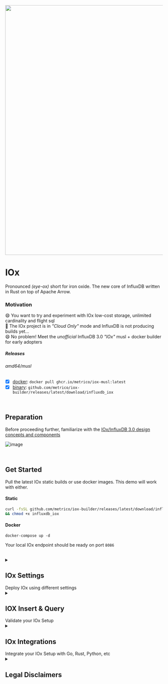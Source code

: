 <img src="https://pbs.twimg.com/profile_banners/1967601206/1682514855/1500x500" width=800>

# IOx
Pronounced _(eye-ox)_ short for iron oxide. The new core of InfluxDB written in Rust on top of Apache Arrow.

### Motivation
😄 You want to try and experiment with IOx low-cost storage, unlimited cardinality and flight sql<br>
🥵‍ The IOx project is in _"Cloud Only"_ mode and InfluxDB is not producing builds yet...<br>
😄 No problem! Meet the _unofficial_ InfluxDB 3.0 _"IOx"_ musl + docker builder for early adopters

##### Releases
###### amd64/musl
  - [x] [docker](https://github.com/metrico/iox-builder/pkgs/container/iox-musl): `docker pull ghcr.io/metrico/iox-musl:latest`
  - [x] [binary](https://github.com/metrico/iox-builder/releases): `github.com/metrico/iox-builder/releases/latest/download/influxdb_iox`

<br>

## Preparation

Before proceeding further, familiarize with the [IOx/InfluxDB 3.0 design concepts and components](https://www.influxdata.com/blog/influxdb-3-0-system-architecture/)

![image](https://github.com/metrico/iox-community/assets/1423657/087777f3-df6e-4cd4-a838-83f51759ec47)

<br>

## Get Started

Pull the latest IOx static builds or use docker images. This demo will work with either.

#### Static
```bash
curl -fsSL github.com/metrico/iox-builder/releases/latest/download/influxdb_iox -O \
&& chmod +x influxdb_iox
```

#### Docker
```
docker-compose up -d
```

Your local IOx endpoint should be ready on port `8086`

<br>
  
<details>
    <summary><h2>IOx Settings</h2> Deploy IOx using different settings</summary>  
  
This demo will launch IOx `router`, `querier`, `ingester` and `compactor` on the same host using local storage:
  
```
┌─────────────┐    ┌─────────────┐    ┌─────────────┐    ┌─────────────┐
│   Router    │    │  Ingester   │    │   Querier   │    │   Compactor │
└─────────────┘    └─────────────┘    └─────────────┘    └─────────────┘
       │                  │                  │                  │       
       │                  │                  │                  │       
       └──────────────────┼──────────────────┼──────────────────┘             
                          │                          
                          │                          
                       .──▼──.                       
                      (       )   Shared sqlite      
                      │`─────'│   file database      
                      │       │  /tmp/db.sqlite      
                      │.─────.│                      
                      (       )                      
                       `─────'                       
```

Each service uses a dedicated port for scaling and distribution. In this demo, nginx will proxy traffic for us.
  
<br>  

```
      - INFLUXDB_IOX_OBJECT_STORE=file
      - INFLUXDB_IOX_DB_DIR=/data
      - INFLUXDB_IOX_BUCKET=iox
      - INFLUXDB_IOX_CATALOG_DSN=sqlite:///data/catalog.sqlite
      - INFLUXDB_IOX_ROUTER_HTTP_BIND_ADDR=iox:8080
      - INFLUXDB_IOX_ROUTER_GRPC_BIND_ADDR=iox:8081
      - INFLUXDB_IOX_QUERIER_GRPC_BIND_ADDR=iox:8082
      - INFLUXDB_IOX_INGESTER_GRPC_BIND_ADDR=iox:8083
      - INFLUXDB_IOX_COMPACTOR_GRPC_BIND_ADDR=iox:8084
```

Each server needs an identifier for writing to object storage and as an identifier that is added to replicated writes, Write Buffer segments and Chunks. Must be unique in a group of connected or semi-connected IOx servers. Must be a number that can be represented by a 32-bit unsigned integer.

```
      - INFLUXDB_IOX_ID=1
```


The demo catalog uses *sqlite* by default. To enable persistent catalog using *postgres*, use the following:

```
      - INFLUXDB_IOX_CATALOG_DSN=postgres://postgres@localhost:5432/postgres
```

The demo stores to filesystem. To enable S3/R2/Minio object storage use the following parameters:

```
      - INFLUXDB_IOX_OBJECT_STORE=s3
      - AWS_ACCESS_KEY_ID=access_key_value
      - AWS_SECRET_ACCESS_KEY=secret_access_key_value
      - AWS_DEFAULT_REGION=us-east-2
      - INFLUXDB_IOX_BUCKET=bucket-name
      - AWS_ENDPOINT = http://minio:9000
```

For other storage options refer to [env example](https://github.com/metrico/iox-builder/blob/main/env.example)

### API Proxy

To emulate InfluxDB3.0 Cloud works, an nginx proxy is included to serve all IOx services from a single endpoint.
```
events {}
http {
  server {
    listen 8086;
    http2 on;
    location /api {
       proxy_pass_request_headers on;
       proxy_pass http://iox:8080;
    }
    location /health {
       proxy_pass http://iox:8080;
    }
    location / {
       proxy_pass_request_headers on;
       if ($http_content_type = "application/grpc") {
            grpc_pass iox:8082;
       }
       proxy_pass http://iox:8082;
    }
  }
}
```


</details>
  

<details>
    <summary><h2>IOX Insert & Query</h2> Validate your IOx Setup</summary>

<br>

Let's start testing and using your brand new IOx instance!  
  
### Health

Check the instance health: `curl http://127.0.0.1:8080/health`

The expected response is `OK`

### Insert

Insert a sample dataset using the Influx V2 API and line protocol to test the `router` API on port 8080

#### Metrics
```
wget -qO- "https://github.com/influxdata/influxdb_iox/raw/main/test_fixtures/lineproto/metrics.lp" | \
curl -v "http://127.0.0.1:8080/api/v2/write?org=company&bucket=sensors" --data-binary @-
```

#### Logs
```
echo 'syslog,appname=myapp,facility=console,host=myhost,hostname=myhost,severity=warning facility_code=14i,message="warning message here",severity_code=4i,procid="12345",timestamp=1434055562000000000,version=1' | \
 curl -v "http://127.0.0.1:8080/api/v2/write?org=company&bucket=logs" --data-binary @-
```

The expected response is `204`

### Query
Let's launch the `sql` client using the `querier` gRPC API on port 8082

* Using Binary: `./influxdb_iox --host http://localhost:8082 sql`
* Using Docker: `docker run -ti --rm ghcr.io/metrico/iox:latest --host http://iox:8082 sql`

#### [Datafusion SQL](https://github.com/influxdata/influxdb_iox/blob/main/docs/sql.md)

The first requirement is to choose a namespace _(or bucket)_ from the available ones:
```
> show namespaces;
+--------------+-----------------+
| namespace_id | name            |
+--------------+-----------------+
| 1            | company_sensors |
+--------------+-----------------+

> use company_sensors;
You are now in remote mode, querying namespace company_sensors
```

Once a namespace is selected, we can display any contained tables:
```
company_sensors> show tables;
+---------------+--------------------+-------------+------------+
| table_catalog | table_schema       | table_name  | table_type |
+---------------+--------------------+-------------+------------+
| public        | iox                | cpu         | BASE TABLE |
| public        | iox                | disk        | BASE TABLE |
| public        | iox                | diskio      | BASE TABLE |
| public        | iox                | mem         | BASE TABLE |
| public        | iox                | net         | BASE TABLE |
| public        | iox                | processes   | BASE TABLE |
| public        | iox                | swap        | BASE TABLE |
| public        | iox                | system      | BASE TABLE |
| public        | system             | queries     | BASE TABLE |
| public        | information_schema | tables      | VIEW       |
| public        | information_schema | views       | VIEW       |
| public        | information_schema | columns     | VIEW       |
| public        | information_schema | df_settings | VIEW       |
+---------------+--------------------+-------------+------------+
```

From any of the available tables, we can select data:

```
company_sensors> select count(*) from cpu;
+-----------------+
| COUNT(UInt8(1)) |
+-----------------+
| 248             |
+-----------------+
```

#### Metric Search
```
company_sensors> select * from cpu WHERE usage_idle <= 96 limit 1;
+------+---------------------------------+----------------------+-------------+------------------+-------------------+--------------+-----------+------------+---------------+-------------+-------------------+-------------------+
| cpu  | host                            | time                 | usage_guest | usage_guest_nice | usage_idle        | usage_iowait | usage_irq | usage_nice | usage_softirq | usage_steal | usage_system      | usage_user        |
+------+---------------------------------+----------------------+-------------+------------------+-------------------+--------------+-----------+------------+---------------+-------------+-------------------+-------------------+
| cpu0 | Andrews-MBP.hsd1.ma.comcast.net | 2020-06-11T16:52:00Z | 0.0         | 0.0              | 89.56262425447316 | 0.0          | 0.0       | 0.0        | 0.0           | 0.0         | 5.964214711729622 | 4.473161033797217 |
+------+---------------------------------+----------------------+-------------+------------------+-------------------+--------------+-----------+------------+---------------+-------------+-------------------+-------------------+
```

#### Log Search
##### LIKE
```
company_logs> select * from syslog WHERE message LIKE '%here%'

+---------+----------+---------------+--------+----------+----------------------+--------+----------+---------------+--------------------------------+----------------+---------+
| appname | facility | facility_code | host   | hostname | message              | procid | severity | severity_code | time                           | timestamp      | version |
+---------+----------+---------------+--------+----------+----------------------+--------+----------+---------------+--------------------------------+----------------+---------+
| myapp   | console  | 14            | myhost | myhost   | warning message here | 12345  | warning  | 4             | 2023-06-28T20:30:20.484236503Z | 1.434055562e18 | 1.0     |
+---------+----------+---------------+--------+----------+----------------------+--------+----------+---------------+--------------------------------+----------------+---------+
```
##### Regex
```
company_logs> select * from syslog WHERE message ~ '.+here'

+---------+----------+---------------+--------+----------+----------------------+--------+----------+---------------+--------------------------------+----------------+---------+
| appname | facility | facility_code | host   | hostname | message              | procid | severity | severity_code | time                           | timestamp      | version |
+---------+----------+---------------+--------+----------+----------------------+--------+----------+---------------+--------------------------------+----------------+---------+
| myapp   | console  | 14            | myhost | myhost   | warning message here | 12345  | warning  | 4             | 2023-06-28T20:30:20.484236503Z | 1.434055562e18 | 1.0     |
+---------+----------+---------------+--------+----------+----------------------+--------+----------+---------------+--------------------------------+----------------+---------+
```


</details>
                                                        
<details>
    <summary><h2>IOx Integrations</h2> Integrate your IOx Setup with Go, Rust, Python, etc</summary>  
  
> Official IOx FlightSQL clients:

  * [influxdb3-go](https://github.com/InfluxCommunity/influxdb3-go)
  * [influxdb3-js](https://github.com/InfluxCommunity/influxdb3-js)
  * [influxdb3-python](https://github.com/InfluxCommunity/influxdb3-python)
  * [influxdb3-java](https://github.com/InfluxCommunity/influxdb3-java)
  * [influxdb3-csharp](https://github.com/InfluxCommunity/influxdb3-csharp)

> Generic FlightSQL Drivers
  
  * [iox-community/python](https://github.com/metrico/iox-static-distro/tree/main/examples/python)
  * [iox-community/go](https://github.com/metrico/iox-static-distro/tree/main/examples/go)
  * [iox-community/rust](https://github.com/metrico/iox-static-distro/tree/main/examples/rust)
  * [influxdb-iox-client-go](https://github.com/influxdata/influxdb-iox-client-go)
  * [flightsql-dbapi-python](https://github.com/influxdata/flightsql-dbapi)
  * [influxdb_iox_client-rust](https://crates.io/crates/influxdb_iox_client)

  
<details>
    <summary><h3>Grafana</h3> Integrate your IOx Setup with Grafana</summary>  

  ### Grafana Client

Your service can be used with the [FlightSQL datasource](https://github.com/influxdata/grafana-flightsql-datasource) in Grafana:

![image](https://user-images.githubusercontent.com/1423657/239708678-8e947ae0-6710-4ae4-85c1-903f4c06b085.png)

Once ready, we can perform queries against our data using the FlightSQL query builder:

![image](https://user-images.githubusercontent.com/1423657/239708634-30b48942-d630-4feb-887d-5b6dc37f54d3.png)
                                                        
</details>

</details>

<details>
    <summary><h2>Legal Disclaimers</h2></summary>  
  
- All rights reserved by their respective owners. IOx and InfluxDB are a trademark of Influxdata.   
- This project is not connected or endorsed by Influxdata or the IOx project. Hopefully one day!
- Original, unstable, nightly. The IOx code is not modified in any way as part of the build process. 
  
</details>
